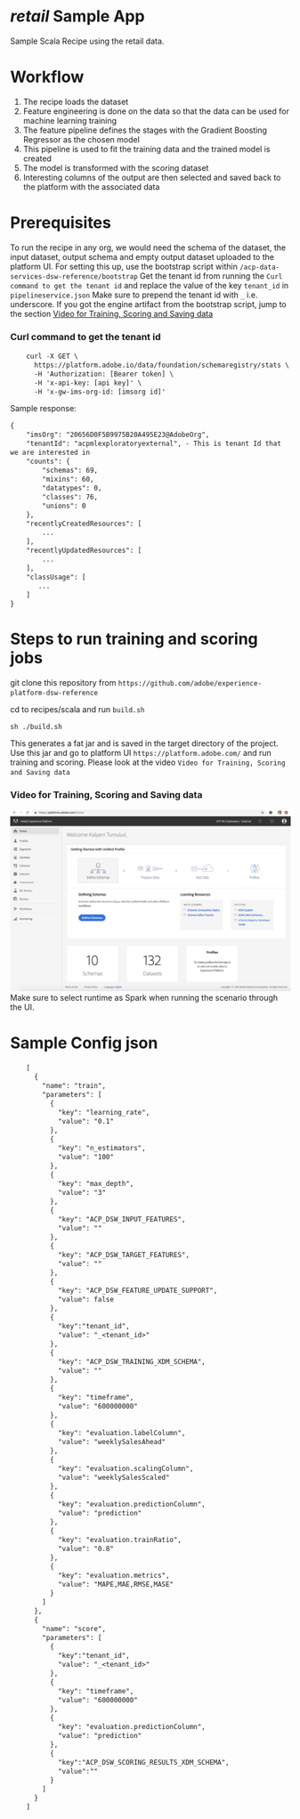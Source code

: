 # _retail_ Sample App

Sample Scala Recipe using the retail data.

# Workflow
 
1. The recipe loads the dataset
2. Feature engineering is done on the data so that the data can be used for machine learning training 
3. The feature pipeline defines the stages with the Gradient Boosting Regressor as the chosen model
4. This pipeline is used to fit the training data and the trained model is created
5. The model is transformed with the scoring dataset
6. Interesting columns of the output are then selected and saved back to the platform with the associated data

# Prerequisites

To run the recipe in any org, we would need the schema of the dataset, the input dataset, 
output schema and empty output dataset uploaded to the platform UI. For setting this up, use the bootstrap script 
within `/acp-data-services-dsw-reference/bootstrap`
Get the tenant id from running the `Curl command to get the tenant id` and replace the value of the key `tenant_id` in `pipelineservice.json` 
Make sure to prepend the tenant id with `_` i.e. underscore.
If you got the engine artifact from the bootstrap script, jump to the section [Video for Training, Scoring and Saving
 data](#video-for-training-scoring-and-saving-data)

### Curl command to get the tenant id

```
    curl -X GET \
      https://platform.adobe.io/data/foundation/schemaregistry/stats \
      -H 'Authorization: [Bearer token] \
      -H 'x-api-key: [api key]' \
      -H 'x-gw-ims-org-id: [imsorg id]'
``` 
 
 Sample response:
 
 ```
 {
     "imsOrg": "20656D0F5B9975B20A495E23@AdobeOrg",
     "tenantId": "acpmlexploratoryexternal", - This is tenant Id that we are interested in
     "counts": {
         "schemas": 69,
         "mixins": 60,
         "datatypes": 0,
         "classes": 76,
         "unions": 0
     },
     "recentlyCreatedResources": [
         ...
     ],
     "recentlyUpdatedResources": [
         ...
     ],
     "classUsage": [
     	...
     ]   
 }
 ```

# Steps to run training and scoring jobs
git clone this repository from `https://github.com/adobe/experience-platform-dsw-reference`

cd to recipes/scala and run `build.sh` 

```
sh ./build.sh
```

This generates a fat jar and is saved in the target directory of the project. 
Use this jar and go to platform UI `https://platform.adobe.com/` and run training and scoring. 
Please look at the video `Video for Training, Scoring and Saving data`

### Video for Training, Scoring and Saving data
[![Watch the video](../../docs/images/HomePage.png)](https://youtu.be/Ob_o0FgRXU4)
Make sure to select runtime as Spark when running the scenario through the UI.

# Sample Config json
        [
          {
            "name": "train",
            "parameters": [
              {
                "key": "learning_rate",
                "value": "0.1"
              },
              {
                "key": "n_estimators",
                "value": "100"
              },
              {
                "key": "max_depth",
                "value": "3"
              },
              {
                "key": "ACP_DSW_INPUT_FEATURES",
                "value": ""
              },
              {
                "key": "ACP_DSW_TARGET_FEATURES",
                "value": ""
              },
              {
                "key": "ACP_DSW_FEATURE_UPDATE_SUPPORT",
                "value": false
              },
              {
                "key":"tenant_id",
                "value": "_<tenant_id>"
              },
              {
                "key": "ACP_DSW_TRAINING_XDM_SCHEMA",
                "value": ""
              },
              {
                "key": "timeframe",
                "value": "600000000"
              },
              {
                "key": "evaluation.labelColumn",
                "value": "weeklySalesAhead"
              },
              {
                "key": "evaluation.scalingColumn",
                "value": "weeklySalesScaled"
              },
              {
                "key": "evaluation.predictionColumn",
                "value": "prediction"
              },
              {
                "key": "evaluation.trainRatio",
                "value": "0.8"
              },
              {
                "key": "evaluation.metrics",
                "value": "MAPE,MAE,RMSE,MASE"
              }
            ]
          },
          {
            "name": "score",
            "parameters": [
              {
                "key":"tenant_id",
                "value": "_<tenant_id>"
              },
              {
                "key": "timeframe",
                "value": "600000000"
              },
              {
                "key": "evaluation.predictionColumn",
                "value": "prediction"
              },
              {
                "key":"ACP_DSW_SCORING_RESULTS_XDM_SCHEMA",
                "value":""
              }
            ]
          }
        ]

